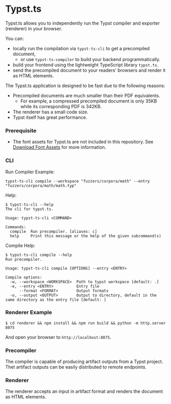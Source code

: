 # Typst.ts

Typst.ts allows you to independently run the Typst compiler and exporter (renderer) in your browser.

You can:

+ locally run the compilation via `typst-ts-cli` to get a precompiled document,
  + or use `typst-ts-compiler` to build your backend programmatically.
+ build your frontend using the lightweight TypeScript library `typst.ts`.
+ send the precompiled document to your readers' browsers and render it as HTML elements.

The Typst.ts application is designed to be fast due to the following reasons:
+ Precompiled documents are much smaller than their PDF equivalents.
  + For example, a compressed precompiled document is only 35KB while its corresponding PDF is 342KB.
+ The renderer has a small code size.
+ Typst itself has great performance.

### Prerequisite

+ The font assets for Typst.ts are not included in this repository. See [Download Font Assets](./docs/download-font-assets.md) for more information.

### CLI

Run Compiler Example:

```shell
typst-ts-cli compile --workspace "fuzzers/corpora/math" --entry "fuzzers/corpora/math/math.typ"
```

Help:

```shell
$ typst-ts-cli --help
The cli for typst.ts.

Usage: typst-ts-cli <COMMAND>

Commands:
  compile  Run precompiler. [aliases: c]
  help     Print this message or the help of the given subcommand(s)
```

Compile Help:

```shell
$ typst-ts-cli compile --help
Run precompiler.

Usage: typst-ts-cli compile [OPTIONS] --entry <ENTRY>

Compile options:
  -w, --workspace <WORKSPACE>  Path to typst workspace [default: .]
  -e, --entry <ENTRY>          Entry file
      --format <FORMAT>        Output formats
  -o, --output <OUTPUT>        Output to directory, default in the same directory as the entry file [default: ]
```

### Renderer Example

```shell
$ cd renderer && npm install && npm run build && python -m http.server 8075
```

And open your browser to `http://localhost:8075`.

### Precompiler

The compiler is capable of producing artifact outputs from a Typst project. Thet artifact outputs can be easily distributed to remote endpoints.

### Renderer

The renderer accepts an input in artifact format and renders the document as HTML elements.
